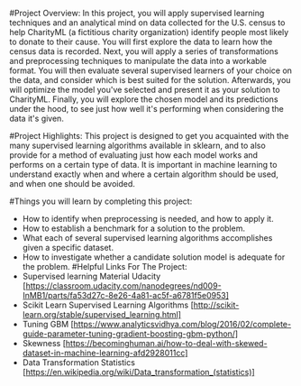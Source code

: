 #Project Overview:
In this project, you will apply supervised learning techniques and an analytical mind on data collected for the U.S. census to help CharityML (a fictitious charity organization) identify people most likely to donate to their cause. You will first explore the data to learn how the census data is recorded. Next, you will apply a series of transformations and preprocessing techniques to manipulate the data into a workable format. You will then evaluate several supervised learners of your choice on the data, and consider which is best suited for the solution. Afterwards, you will optimize the model you've selected and present it as your solution to CharityML. Finally, you will explore the chosen model and its predictions under the hood, to see just how well it's performing when considering the data it's given.

#Project Highlights:
This project is designed to get you acquainted with the many supervised learning algorithms available in sklearn, and to also provide for a method of evaluating just how each model works and performs on a certain type of data. It is important in machine learning to understand exactly when and where a certain algorithm should be used, and when one should be avoided.

#Things you will learn by completing this project:
- How to identify when preprocessing is needed, and how to apply it.
- How to establish a benchmark for a solution to the problem.
- What each of several supervised learning algorithms accomplishes given a specific dataset.
- How to investigate whether a candidate solution model is adequate for the problem.
#Helpful Links For The Project:
- Supervised learning Material Udacity [https://classroom.udacity.com/nanodegrees/nd009-InMB1/parts/fa53d27c-8e26-4a81-ac5f-a6781f5e0953]
- Scikit Learn Supervised Learning Algorithms [http://scikit-learn.org/stable/supervised_learning.html]
- Tuning GBM [https://www.analyticsvidhya.com/blog/2016/02/complete-guide-parameter-tuning-gradient-boosting-gbm-python/]
- Skewness [https://becominghuman.ai/how-to-deal-with-skewed-dataset-in-machine-learning-afd2928011cc]
- Data Transformation Statistics [https://en.wikipedia.org/wiki/Data_transformation_(statistics)]
